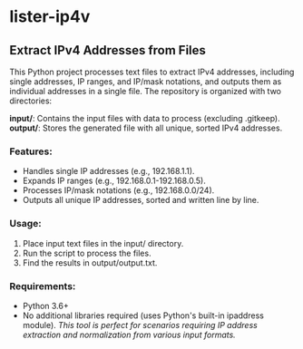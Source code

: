 # lister-ip4v
## Extract IPv4 Addresses from Files 
This Python project processes text files to extract IPv4 addresses, including single addresses, IP ranges, and IP/mask notations, and outputs them as individual addresses in a single file. 
The repository is organized with two directories:

**input/**: Contains the input files with data to process (excluding .gitkeep).
**output/**: Stores the generated file with all unique, sorted IPv4 addresses.
### Features:
+ Handles single IP addresses (e.g., 192.168.1.1).
+ Expands IP ranges (e.g., 192.168.0.1-192.168.0.5).
+ Processes IP/mask notations (e.g., 192.168.0.0/24).
+ Outputs all unique IP addresses, sorted and written line by line.
### Usage:
1. Place input text files in the input/ directory.
2. Run the script to process the files.
3. Find the results in output/output.txt.
### Requirements:
+ Python 3.6+
+ No additional libraries required (uses Python's built-in ipaddress module).
*This tool is perfect for scenarios requiring IP address extraction and normalization from various input formats.*
